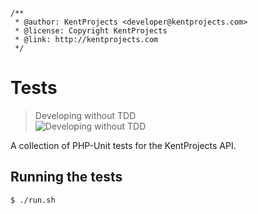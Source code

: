 ```
/**
 * @author: KentProjects <developer@kentprojects.com>
 * @license: Copyright KentProjects
 * @link: http://kentprojects.com
 */
```

# Tests

> Developing without TDD  
> ![Developing without TDD](http://tclhost.com/VfKOwPg.gif)

A collection of PHP-Unit tests for the KentProjects API.

## Running the tests

```bash
$ ./run.sh
```

